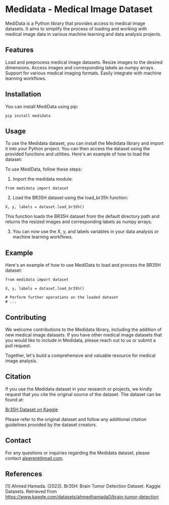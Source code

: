 # Medidata - Medical Image Dataset

MediData is a Python library that provides access to medical image datasets. It aims to simplify the process of loading and working with medical image data in various machine learning and data analysis projects.

## Features

Load and preprocess medical image datasets.
Resize images to the desired dimensions.
Access images and corresponding labels as numpy arrays.
Support for various medical imaging formats.
Easily integrate with machine learning workflows.

## Installation

You can install MediData using pip:
```
pip install medidata
```

## Usage

To use the Medidata dataset, you can install the Medidata library and import it into your Python project. You can then access the dataset using the provided functions and utilities. Here's an example of how to load the dataset:

To use MediData, follow these steps:
1) Import the medidata module:
```
from medidata import dataset
```

2) Load the BR35H dataset using the load_br35h function:
```
X, y, labels = dataset.load_br35h()
```
This function loads the BR35H dataset from the default directory path and returns the resized images and corresponding labels as numpy arrays.

3) You can now use the X, y, and labels variables in your data analysis or machine learning workflows.

## Example

Here's an example of how to use MediData to load and process the BR35H dataset:
```
from medidata import dataset

X, y, labels = dataset.load_br35h()

# Perform further operations on the loaded dataset
# ...
```

## Contributing
We welcome contributions to the Medidata library, including the addition of new medical image datasets. If you have other medical image datasets that you would like to include in Medidata, please reach out to us or submit a pull request.

Together, let's build a comprehensive and valuable resource for medical image analysis.

## Citation
If you use the Medidata dataset in your research or projects, we kindly request that you cite the original source of the dataset. The dataset can be found at:

[Br35H Dataset on Kaggle](https://www.kaggle.com/datasets/ahmedhamada0/brain-tumor-detection)

Please refer to the original dataset and follow any additional citation guidelines provided by the dataset creators.


## Contact
For any questions or inquiries regarding the Medidata dataset, please contact [alperent@mail.com](mailto:alperent@mail.com).

## References
[1] Ahmed Hamada. (2023). Br35H: Brain Tumor Detection Dataset. Kaggle Datasets. Retrieved from https://www.kaggle.com/datasets/ahmedhamada0/brain-tumor-detection
